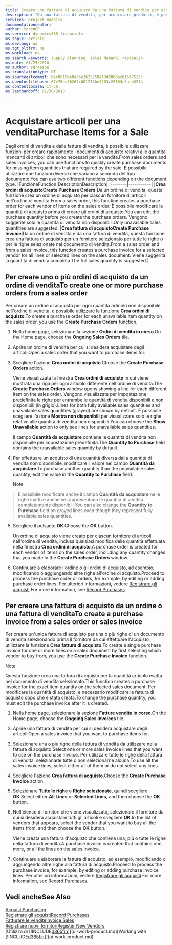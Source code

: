 ```yaml
---
title: Creare una fattura di acquisto da una fattura di vendita per acquistare gli articoli per una vendita | Documenti Microsoft
description: "Da una fattura di vendita, per acquistare prodotti, è possibile creare una fattura di acquisto per un fornitore."
services: project-madeira
documentationcenter: 
author: SorenGP
ms.service: dynamics365-financials
ms.topic: article
ms.devlang: na
ms.tgt_pltfrm: na
ms.workload: na
ms.search.keywords: supply planning, sales demand, replenish
ms.date: 01/25/2018
ms.author: sgroespe
ms.translationtype: HT
ms.sourcegitcommit: bec0619be0a65e3625759e13d2866ac615d7513c
ms.openlocfilehash: 67e76ea76267c001277be3203c28103c3acb3214
ms.contentlocale: it-ch
ms.lasthandoff: 01/30/2018

---
```

# <a name="purchase-items-for-a-sale"></a><span data-ttu-id="9d49e-103">Acquistare articoli per una vendita</span><span class="sxs-lookup"><span data-stu-id="9d49e-103">Purchase Items for a Sale</span></span>
<span data-ttu-id="9d49e-104">Dagli ordini di vendita e dalle fatture di vendita, è possibile utilizzare funzioni per creare rapidamente i documenti di acquisto relativi alle quantità mancanti di articoli che sono necessari per la vendita.</span><span class="sxs-lookup"><span data-stu-id="9d49e-104">From sales orders and sales invoices, you can use functions to quickly create purchase documents for missing item quantities that are required by the sale.</span></span> <span data-ttu-id="9d49e-105">È possibile utilizzare due funzioni diverse che variano a seconda del tipo documento.</span><span class="sxs-lookup"><span data-stu-id="9d49e-105">You can use two different functions depending on the document type.</span></span>
|<span data-ttu-id="9d49e-106">Funzione</span><span class="sxs-lookup"><span data-stu-id="9d49e-106">Function</span></span>|<span data-ttu-id="9d49e-107">Description</span><span class="sxs-lookup"><span data-stu-id="9d49e-107">Description</span></span>|
|--------|-----------|
|<span data-ttu-id="9d49e-108">**Crea ordini di acquisto**</span><span class="sxs-lookup"><span data-stu-id="9d49e-108">**Create Purchase Orders**</span></span>|<span data-ttu-id="9d49e-109">Da un ordine di vendita, questa funzione crea un ordine di acquisto per ciascun fornitore di articoli nell'ordine di vendita.</span><span class="sxs-lookup"><span data-stu-id="9d49e-109">From a sales order, this function creates a purchase order for each vendor of items on the sales order.</span></span> <span data-ttu-id="9d49e-110">È possibile modificare la quantità di acquisto prima di creare gli ordini di acquisto.</span><span class="sxs-lookup"><span data-stu-id="9d49e-110">You can edit the purchase quantity before you create the purchase orders.</span></span> <span data-ttu-id="9d49e-111">Vengono suggerite solo le quantità di vendita non disponibili.</span><span class="sxs-lookup"><span data-stu-id="9d49e-111">Only unavailable sales quantities are suggested.</span></span>
|<span data-ttu-id="9d49e-112">**Crea fattura di acquisto**</span><span class="sxs-lookup"><span data-stu-id="9d49e-112">**Create Purchase Invoice**</span></span>|<span data-ttu-id="9d49e-113">Da un ordine di vendita e da una fattura di vendita, questa funzione crea una fattura di acquisto per un fornitore selezionato per tutte le righe o per le righe selezionate nel documento di vendita.</span><span class="sxs-lookup"><span data-stu-id="9d49e-113">From a sales order and from a sales invoice, this function creates a purchase invoice for a selected vendor for all lines or selected lines on the sales document.</span></span> <span data-ttu-id="9d49e-114">Viene suggerita la quantità di vendita completa.</span><span class="sxs-lookup"><span data-stu-id="9d49e-114">The full sales quantity is suggested.</span></span>|

## <a name="to-create-one-or-more-purchase-orders-from-a-sales-order"></a><span data-ttu-id="9d49e-115">Per creare uno o più ordini di acquisto da un ordine di vendita</span><span class="sxs-lookup"><span data-stu-id="9d49e-115">To create one or more purchase orders from a sales order</span></span>
<span data-ttu-id="9d49e-116">Per creare un ordine di acquisto per ogni quantità articolo non disponibile nell'ordine di vendita, è possibile utilizzare la funzione **Crea ordini di acquisto**.</span><span class="sxs-lookup"><span data-stu-id="9d49e-116">To create a purchase order for each unavailable item quantity on the sales order, you use the **Create Purchase Orders** function.</span></span>

1. <span data-ttu-id="9d49e-117">Nella home page, selezionare la sezione **Ordini di vendita in corso**.</span><span class="sxs-lookup"><span data-stu-id="9d49e-117">On the Home page, choose the **Ongoing Sales Orders** tile.</span></span>
2. <span data-ttu-id="9d49e-118">Aprire un ordine di vendita per cui si desidera acquistare degli articoli.</span><span class="sxs-lookup"><span data-stu-id="9d49e-118">Open a sales order that you want to purchase items for.</span></span>
3. <span data-ttu-id="9d49e-119">Scegliere l'azione **Crea ordini di acquisto**.</span><span class="sxs-lookup"><span data-stu-id="9d49e-119">Choose the **Create Purchase Orders** action.</span></span>

    <span data-ttu-id="9d49e-120">Viene visualizzata la finestra **Crea ordini di acquisto** in cui viene mostrata una riga per ogni articolo differente nell'ordine di vendita.</span><span class="sxs-lookup"><span data-stu-id="9d49e-120">The **Create Purchase Orders** window opens showing a line for each different item on the sales order.</span></span> <span data-ttu-id="9d49e-121">Vengono visualizzate per impostazione predefinita le righe per entrambe le quantità di vendita disponibili e non disponibili (in grigio).</span><span class="sxs-lookup"><span data-stu-id="9d49e-121">Lines for both fully available sales quantities and unavailable sales quantities (grayed) are shown by default.</span></span> <span data-ttu-id="9d49e-122">È possibile scegliere l'azione **Mostra non disponibili** per visualizzare solo le righe relative alle quantità di vendita non disponibili.</span><span class="sxs-lookup"><span data-stu-id="9d49e-122">You can choose the **Show Unavailable** action to only see lines for unavailable sales quantities.</span></span>

    <span data-ttu-id="9d49e-123">Il campo **Quantità da acquistare** contiene la quantità di vendita non disponibile per impostazione predefinita.</span><span class="sxs-lookup"><span data-stu-id="9d49e-123">The **Quantity to Purchase** field contains the unavailable sales quantity by default.</span></span>
4. <span data-ttu-id="9d49e-124">Per effettuare un acquisto di una quantità diversa dalla quantità di vendita non disponibile, modificare il valore nel campo **Quantità da acquistare**.</span><span class="sxs-lookup"><span data-stu-id="9d49e-124">To purchase another quantity than the unavailable sales quantity, edit the value in the **Quantity to Purchase** field.</span></span>

    > [!NOTE]  
>   <span data-ttu-id="9d49e-125">È possibile modificare anche il campo **Quantità da acquistare** nelle righe inattive anche se rappresentano le quantità di vendita completamente disponibili.</span><span class="sxs-lookup"><span data-stu-id="9d49e-125">You can also change the **Quantity to Purchase** field on grayed lines even though they represent fully available sales quantities.</span></span>
5. <span data-ttu-id="9d49e-126">Scegliere il pulsante **OK**.</span><span class="sxs-lookup"><span data-stu-id="9d49e-126">Choose the **OK** button.</span></span>

    <span data-ttu-id="9d49e-127">Un ordine di acquisto viene creato per ciascun fornitore di articoli nell'ordine di vendita, inclusa qualsiasi modifica delle quantità effettuata nella finestra **Crea ordini di acquisto**.</span><span class="sxs-lookup"><span data-stu-id="9d49e-127">A purchase order is created for each vendor of items on the sales order, including any quantity changes that you made in the **Create Purchase Orders** window.</span></span>
7. <span data-ttu-id="9d49e-128">Continuare a elaborare l'ordine o gli ordini di acquisto, ad esempio, modificando o aggiungendo altre righe all'ordine di acquisto.</span><span class="sxs-lookup"><span data-stu-id="9d49e-128">Proceed to process the purchase order or orders, for example, by editing or adding purchase order lines.</span></span> <span data-ttu-id="9d49e-129">Per ulteriori informazioni, vedere [Registrare gli acquisti](purchasing-how-record-purchases.md).</span><span class="sxs-lookup"><span data-stu-id="9d49e-129">For more information, see [Record Purchases](purchasing-how-record-purchases.md).</span></span>


## <a name="to-create-a-purchase-invoice-from-a-sales-order-or-sales-invoice"></a><span data-ttu-id="9d49e-130">Per creare una fattura di acquisto da un ordine o una fattura di vendita</span><span class="sxs-lookup"><span data-stu-id="9d49e-130">To create a purchase invoice from a sales order or sales invoice</span></span>
<span data-ttu-id="9d49e-131">Per creare un'unica fattura di acquisto per una o più righe di un documento di vendita selezionando prima il fornitore da cui effettuare l'acquisto, utilizzare la funzione **Crea fattura di acquisto**.</span><span class="sxs-lookup"><span data-stu-id="9d49e-131">To create a single purchase invoice for one or more lines on a sales document by first selecting which vendor to buy from, you use the **Create Purchase Invoice** function.</span></span>

> [!NOTE]  
>   <span data-ttu-id="9d49e-132">Questa funzione crea una fattura di acquisto per la quantità articolo esatta nel documento di vendita selezionato.</span><span class="sxs-lookup"><span data-stu-id="9d49e-132">This function creates a purchase invoice for the exact item quantity on the selected sales document.</span></span> <span data-ttu-id="9d49e-133">Per modificare la quantità di acquisto, è necessario modificare la fattura di acquisto dopo che è stata creata.</span><span class="sxs-lookup"><span data-stu-id="9d49e-133">To change the purchase quantity, you must edit the purchase invoice after it is created.</span></span>  

1. <span data-ttu-id="9d49e-134">Nella home page, selezionare la sezione **Fatture vendita in corso**.</span><span class="sxs-lookup"><span data-stu-id="9d49e-134">On the Home page, choose the **Ongoing Sales Invoices** tile.</span></span>
2. <span data-ttu-id="9d49e-135">Aprire una fattura di vendita per cui si desidera acquistare degli articoli.</span><span class="sxs-lookup"><span data-stu-id="9d49e-135">Open a sales invoice that you want to purchase items for.</span></span>
3. <span data-ttu-id="9d49e-136">Selezionare una o più righe della fattura di vendita da utilizzare nella fattura di acquisto.</span><span class="sxs-lookup"><span data-stu-id="9d49e-136">Select one or more sales invoice lines that you want to use on the purchase invoice.</span></span> <span data-ttu-id="9d49e-137">Per utilizzare tutte le righe della fattura di vendita, selezionarle tutte o non selezionarne alcuna.</span><span class="sxs-lookup"><span data-stu-id="9d49e-137">To use all the sales invoice lines, select either all of them or do not select any lines.</span></span>
4. <span data-ttu-id="9d49e-138">Scegliere l'azione **Crea fattura di acquisto**.</span><span class="sxs-lookup"><span data-stu-id="9d49e-138">Choose the **Create Purchase Invoice** action.</span></span>
5. <span data-ttu-id="9d49e-139">Selezionare **Tutte le righe** o **Righe selezionate**, quindi scegliere **OK**.</span><span class="sxs-lookup"><span data-stu-id="9d49e-139">Select either **All Lines** or **Selected Lines**, and then choose the **OK** button.</span></span>  
6. <span data-ttu-id="9d49e-140">Nell'elenco di fornitori che viene visualizzato, selezionare il fornitore da cui si desidera acquistare tutti gli articoli e scegliere **OK**.</span><span class="sxs-lookup"><span data-stu-id="9d49e-140">In the list of vendors that appears, select the vendor that you want to buy all the items from, and then choose the **OK** button.</span></span>

    <span data-ttu-id="9d49e-141">Viene creata una fattura d'acquisto che contiene una, più o tutte le righe nella fattura di vendita.</span><span class="sxs-lookup"><span data-stu-id="9d49e-141">A purchase invoice is created that contains one, more, or all the lines on the sales invoice.</span></span>
7. <span data-ttu-id="9d49e-142">Continuare a elaborare la fattura di acquisto, ad esempio, modificando o aggiungendo altre righe alla fattura di acquisto.</span><span class="sxs-lookup"><span data-stu-id="9d49e-142">Proceed to process the purchase invoice, for example, by editing or adding purchase invoice lines.</span></span> <span data-ttu-id="9d49e-143">Per ulteriori informazioni, vedere [Registrare gli acquisti](purchasing-how-record-purchases.md).</span><span class="sxs-lookup"><span data-stu-id="9d49e-143">For more information, see [Record Purchases](purchasing-how-record-purchases.md).</span></span>

## <a name="see-also"></a><span data-ttu-id="9d49e-144">Vedi anche</span><span class="sxs-lookup"><span data-stu-id="9d49e-144">See Also</span></span>
[<span data-ttu-id="9d49e-145">Acquisti</span><span class="sxs-lookup"><span data-stu-id="9d49e-145">Purchasing</span></span>](purchasing-manage-purchasing.md)  
[<span data-ttu-id="9d49e-146">Registrare gli acquisti</span><span class="sxs-lookup"><span data-stu-id="9d49e-146">Record Purchases</span></span>](purchasing-how-record-purchases.md)  
[<span data-ttu-id="9d49e-147">Fatturare le vendite</span><span class="sxs-lookup"><span data-stu-id="9d49e-147">Invoice Sales</span></span>](sales-how-invoice-sales.md)  
[<span data-ttu-id="9d49e-148">Registrare nuovi fornitori</span><span class="sxs-lookup"><span data-stu-id="9d49e-148">Register New Vendors</span></span>](purchasing-how-register-new-vendors.md)  
<span data-ttu-id="9d49e-149">[Utilizzo di [!INCLUDE[d365fin](includes/d365fin_md.md)]](ui-work-product.md)</span><span class="sxs-lookup"><span data-stu-id="9d49e-149">[Working with [!INCLUDE[d365fin](includes/d365fin_md.md)]](ui-work-product.md)</span></span>

